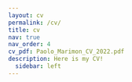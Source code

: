 ```yaml
---
layout: cv
permalink: /cv/
title: cv
nav: true
nav_order: 4
cv_pdf: Paolo_Marimon_CV_2022.pdf
description: Here is my CV!
  sidebar: left
---
```

